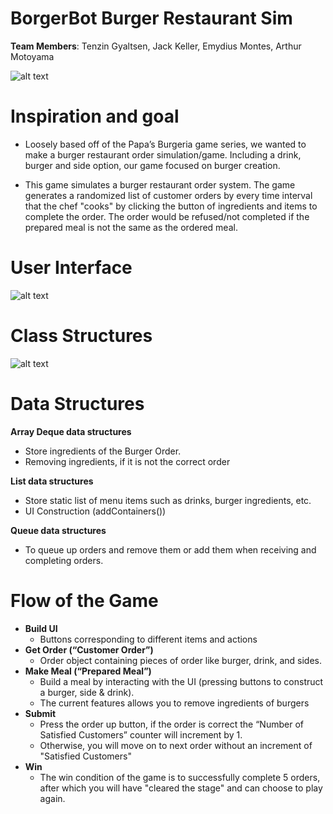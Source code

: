 # BorgerBot Burger Restaurant Sim
**Team Members**: Tenzin Gyaltsen, Jack Keller, Emydius Montes, Arthur Motoyama

![alt text](https://github.com/mac-comp128-f21/128-project-burger-bois/blob/5788024d6ecab1af6722aa30bc16a70568a9d283/res/groupProject.png)
# Inspiration and goal
- Loosely based off of the Papa’s Burgeria game series, we wanted to make a burger restaurant order simulation/game. Including a drink, burger and side option, our game focused on burger creation. 

- This game simulates a burger restaurant order system. The game generates a randomized list of customer orders by every time interval that the chef "cooks" by clicking the button of ingredients and items to complete the order. The order would be refused/not completed if the prepared meal is not the same as the ordered meal.


# User Interface 
![alt text](https://github.com/mac-comp128-f21/128-project-burger-bois/blob/6dc57476e879f4c75a684cdc57156bcfed7ed0a8/res/uiDiagram.png)

# Class Structures
![alt text](https://github.com/mac-comp128-f21/128-project-burger-bois/blob/8a066681806ae5900bdca34494acf67e636505bd/res/classDiagram.png)


# Data Structures
**Array Deque data structures**
- Store ingredients of the Burger Order.
- Removing ingredients, if it is not the correct order
 
**List data structures**
- Store static list of menu items such as drinks, burger ingredients, etc. 
- UI Construction (addContainers())

**Queue data structures**
- To queue up orders and remove them or add them when receiving and completing orders.

# Flow of the Game
- **Build UI** 
    - Buttons corresponding to different items and actions
- **Get Order (“Customer Order”)** 
    - Order object containing pieces of order like burger, drink, and sides.
- **Make Meal (“Prepared Meal”)** 
    - Build a meal by interacting with the UI (pressing buttons to construct a burger, side & drink).
    - The current features allows you to remove ingredients of burgers
- **Submit** 
    - Press the order up button, if the order is correct the “Number of Satisfied Customers” counter will increment by 1.
    - Otherwise, you will move on to next order without an increment of "Satisfied Customers"
- **Win**
    - The win condition of the game is to successfully complete 5 orders, after which you will have "cleared the stage" and can choose to play again.



